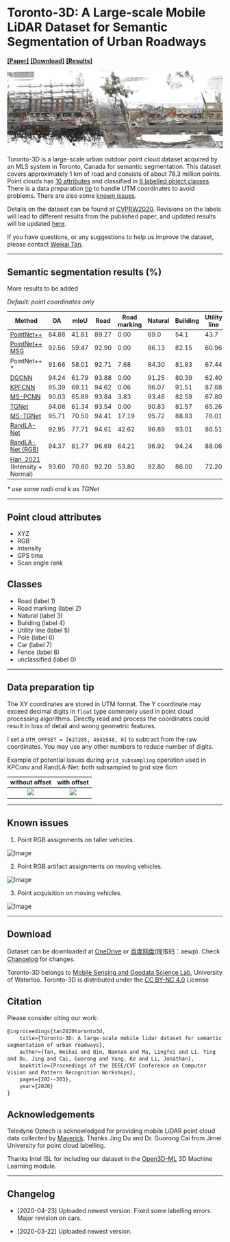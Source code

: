 # Toronto-3D: A Large-scale Mobile LiDAR Dataset for Semantic Segmentation of Urban Roadways

[**[Paper]**](https://openaccess.thecvf.com/content_CVPRW_2020/html/w11/Tan_Toronto-3D_A_Large-Scale_Mobile_LiDAR_Dataset_for_Semantic_Segmentation_of_CVPRW_2020_paper.html) [**[Download]**](#download) [**[Results]**](#results)

![Image](Screenshots/Sample_RGB.png)


Toronto-3D is a large-scale urban outdoor point cloud dataset acquired by an MLS system in Toronto, Canada for semantic segmentation. This dataset covers approximately 1 km of road and consists of about 78.3 million points. Point clouds has [10 attributes](#attributes) and classified in [8 labelled object classes](#classes). There is a data preparation [tip](#tip) to handle UTM coordinates to avoid problems. There are also some [known issues](#issues).

Details on the dataset can be found at [CVPRW2020](http://openaccess.thecvf.com/content_CVPRW_2020/html/w11/Tan_Toronto-3D_A_Large-Scale_Mobile_LiDAR_Dataset_for_Semantic_Segmentation_of_CVPRW_2020_paper.html). Revisions on the labels will lead to different results from the published paper, and updated results will be updated [here](#results).

If you have questions, or any suggestions to help us improve the dataset, please contact [Weikai Tan](mailto:weikai.tan@uwaterloo.ca).

---
## <a name="results"></a> Semantic segmentation results (%)

More results to be added

*Default: point coordinates only*


| Method          | OA     | mIoU   | Road   | Road marking | Natural | Building | Utility line | Pole   | Car    | Fence  |
|------------------|--------|--------|--------|----------|---------|----------|-----------|--------|--------|--------|
| [PointNet++](https://github.com/charlesq34/pointnet2/blob/42926632a3c33461aebfbee2d829098b30a23aaa/models/pointnet2_sem_seg.py#L18)       | 84.88 | 41.81 | 89.27 | 0.00    | 69.0 | 54.1 | 43.7 | 23.3 | 52.0 | 3.0  |
| [PointNet++ MSG](https://github.com/charlesq34/pointnet2/blob/42926632a3c33461aebfbee2d829098b30a23aaa/models/pointnet2_cls_msg.py#L17) | 92.56 | 59.47 | 92.90 | 0.00    | 86.13  | 82.15   | 60.96    | 62.81 | 76.41 | 14.43 |
| PointNet++ *     | 91.66 | 58.01 | 92.71 | 7.68    | 84.30  | 81.83   | 67.44    | 63.30 | 60.92 | 5.92  |
| [DGCNN](https://github.com/WangYueFt/dgcnn/blob/20fdb459ca5d10fe8aba1d296e66340f65990b85/tensorflow/sem_seg/model.py#L20)  | 94.24 | 61.79 | 93.88 | 0.00 | 91.25 | 80.39 | 62.40 | 62.32 | 88.26 | 15.81 |
| [KPFCNN](https://github.com/HuguesTHOMAS/KPConv/blob/132fdc628fb4850548e931c8b02c6325e7cac85e/training_NPM3D.py#L49)           | 95.39 | 69.11 | 94.62 | 0.06    | 96.07  | 91.51   | 87.68    | 81.56 | 85.66 | 15.72 |
| [MS-PCNN](https://doi.org/10.1109/TITS.2019.2961060) | 90.03 | 65.89 | 93.84 | 3.83 | 93.46 | 82.59 | 67.80 | 71.95 | 91.12 | 22.50 |
| [TGNet](https://doi.org/10.1109/TGRS.2019.2958517) | 94.08 | 61.34 | 93.54 | 0.00    | 90.83  | 81.57   | 65.26    | 62.98 | 88.73 | 7.85  |
| [MS-TGNet](https://openaccess.thecvf.com/content_CVPRW_2020/html/w11/Tan_Toronto-3D_A_Large-Scale_Mobile_LiDAR_Dataset_for_Semantic_Segmentation_of_CVPRW_2020_paper.html)  | 95.71 | 70.50 | 94.41 | 17.19   | 95.72  | 88.83   | 76.01    | 73.97 | 94.24 | 23.64 |
| [RandLA-Net](https://doi.org/10.1109/TPAMI.2021.3083288) | 92.95 | 77.71 | 94.61 | 42.62 | 96.89 | 93.01 | 86.51 | 78.07 | 92.85 | 37.12 |
| [RandLA-Net (RGB)](https://doi.org/10.1109/TPAMI.2021.3083288) | 94.37 | 81.77 | 96.69 | 64.21 | 96.92 | 94.24 | 88.06 | 77.84 | 93.37 | 42.86 |
| [Han, 2021](https://doi.org/10.1016/j.isprsjprs.2021.03.001) (Intensity + Normal) | 93.60 | 70.80 | 92.20 | 53.80 | 92.80 | 86.00 | 72.20 | 72.50 | 75.70 | 21.20 |

*\* use same radii and k as TGNet*




---
## <a name="attributes"></a> Point cloud attributes 
* XYZ
* RGB
* Intensity
* GPS time
* Scan angle rank

## <a name="classes"></a> Classes 
* Road (label 1) 
* Road marking (label 2)
* Natural (label 3)
* Building (label 4)
* Utility line (label 5)
* Pole (label 6)
* Car (label 7)
* Fence (label 8)
* unclassified (label 0)

---
## <a name="tip"></a> Data preparation tip
The XY coordinates are stored in UTM format. The Y coordinate may exceed decimal digits in `float` type commonly used in point cloud processing algorithms. Directly read and process the coordinates could result in loss of detail and wrong geometric features.

I set a `UTM_OFFSET = [627285, 4841948, 0]` to subtract from the raw coordinates. You may use any other numbers to reduce number of digits.

Example of potential issues during `grid_subsampling` operation used in KPConv and RandLA-Net: both subsampled to grid size 6cm

| without offset | with offset |
|:--------------:|:-----------:|
| ![](Screenshots/without_offset.png) | ![](Screenshots/with_offset.png) |

---
## <a name="issues"></a> Known issues 

1. Point RGB assignments on taller vehicles.

![Image](Screenshots/Issue_1.png)

2. Point RGB artifact assignments on moving vehicles.

![Image](Screenshots/Issue_2.png)

3. Point acquisition on moving vehicles.

![Image](Screenshots/Issue_3.png)


---
## <a name="download"></a> Download

Dataset can be downloaded at [OneDrive](https://1drv.ms/u/s!Amlc6yZnF87psX6hKS8VOQllVvj4?e=yWhrYX) or [百度网盘](https://pan.baidu.com/s/16FVZqPU-I56rFRrGWoaxXA)(提取码：aewp).
Check [Changelog](#changelog) for changes.

Toronto-3D belongs to [Mobile Sensing and Geodata Science Lab](https://uwaterloo.ca/mobile-sensing/), University of Waterloo. Toronto-3D is distributed under the [CC BY-NC 4.0](https://creativecommons.org/licenses/by-nc/4.0/) License
## Citation

Please consider citing our work:

    @inproceedings{tan2020toronto3d,
        title={Toronto-3D: A large-scale mobile lidar dataset for semantic segmentation of urban roadways},
        author={Tan, Weikai and Qin, Nannan and Ma, Lingfei and Li, Ying and Du, Jing and Cai, Guorong and Yang, Ke and Li, Jonathan},
        booktitle={Proceedings of the IEEE/CVF Conference on Computer Vision and Pattern Recognition Workshops},
        pages={202--203},
        year={2020}
    }

## Acknowledgements

Teledyne Optech is acknowledged for providing mobile LiDAR point cloud data collected by [Maverick](https://www.teledyneoptech.com/en/products/mobile-survey/maverick/). Thanks Jing Du and Dr. Guorong Cai from Jimei University for point cloud labelling.

Thanks Intel ISL for including our dataset in the [Open3D-ML](https://github.com/intel-isl/Open3D-ML) 3D Machine Learning module.

---
## <a name="changelog"></a> Changelog 

* [2020-04-23] Uploaded newest version. Fixed some labelling errors. Major revision on cars.

* [2020-03-22] Uploaded newest version.